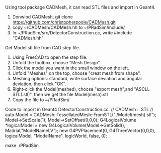 Using tool package CADMesh, it can read STL files and import in Geant4.
1. Donwlod CADMesh, git clone https://github.com/christopherpoole/CADMesh.git
2. copy ~/CADMesh/CADMesh.hh to ~/PRadSim/include/
3. In ~/PRadSim/src/DetectorConstruction.cc, write #include "CADMesh.hh"

Get Model.stl file from CAD step file.
1. Using FreeCAD to open the step file. 
2. Unfold the toolbox, choose "Mesh Design".
3. Click the model you want in the small window on the left.
4. Unfold "Meshes" on the top, choose "creat mesh from shape".
5. Meshing options: standard, write surface deviation and angular deviation, then click "OK".
6. Right-click the Model(meshed), choose "export mesh",and "ASCLL STL(.stl)", then we get the file Model(mesh).stl
8. Copy the file to ~/PRadSim/

Code to import in Geant4 DetectorConstruction.cc:
	// CADMesh :: STL //
	auto Model = CADMesh::TessellatedMesh::FromSTL("./Model(mesh).stl");
	Model->SetScale(1);
	Model->SetOffset(0,0,0);
        G4LogicalVolume *logicalModel = new G4LogicalVolume(Model->GetSolid(), Matirial,"ModelNameLV");
        new G4PVPlacement(0, G4ThreeVector(0,0,0), logicalModel, "ModelName", logicWorld, false, 0);

make 
./PRadSim
        
